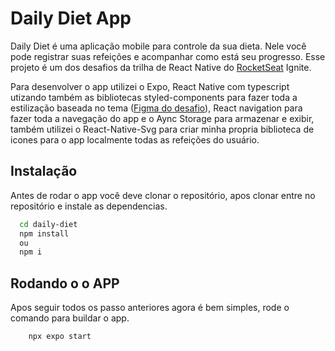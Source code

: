 
# Daily Diet App

Daily Diet é uma aplicação mobile para controle da sua dieta. Nele você pode registrar suas refeições e acompanhar como está seu progresso.
Esse projeto é um dos desafios da trilha de React Native do [RocketSeat](https://www.rocketseat.com.br/) Ignite.

Para desenvolver o app utilizei o Expo, React Native com typescript utizando também as bibliotecas styled-components para fazer toda a estilização baseada no tema ([Figma do desafio](https://www.figma.com/design/D3IYpFsB5avKvm3jmqyggs/Daily-Diet-%E2%80%A2-Desafio-React-Native-(Community)?node-id=2773%3A9356&t=RVXpVQw1SytMPDY8-1)), React navigation para fazer toda a navegação do app e o Aync Storage para armazenar e exibir, também utilizei o React-Native-Svg para criar minha propria biblioteca de icones para o app localmente todas as refeições do usuário.




## Instalação

Antes de rodar o app você deve clonar o repositório, apos clonar entre no repositório e instale as dependencias.
```bash
  cd daily-diet
  npm install
  ou 
  npm i
```
    
## Rodando o o APP

Apos seguir todos os passo anteriores agora é bem simples, rode o comando para buildar o app.

```bash
    npx expo start
```
